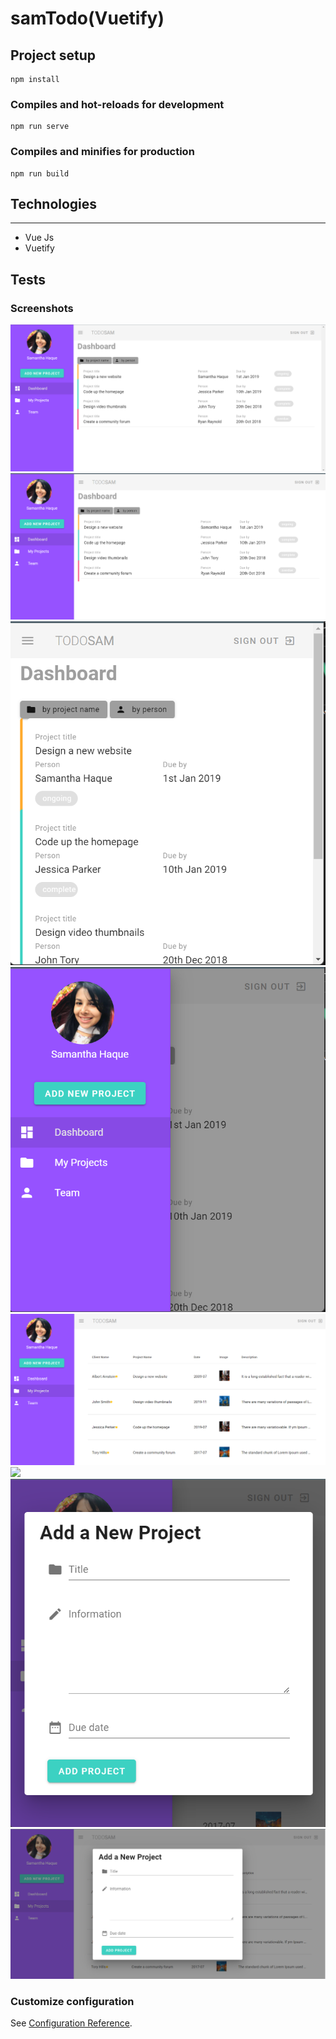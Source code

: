 # samTodo(Vuetify)

## Project setup
```
npm install
```

### Compiles and hot-reloads for development
```
npm run serve
```

### Compiles and minifies for production
```
npm run build
```

## Technologies
<hr>
<ul>
<li>Vue Js</li>
<li>Vuetify </li>
</ul>

## Tests

### Screenshots

<img src="public/desktop.png" >
<img src="public/desktop-2.png" >
<img src="public/mobile.png" >
<img src="public/mobile-1.png" >
<img src="public/project-table-desktop.png" >
<img src="public/peoject-table-mobile.png" >
<img src="public/popup-mobile.png" >
<img src="public/popup-desktop.png" >





### Customize configuration
See [Configuration Reference](https://cli.vuejs.org/config/).
